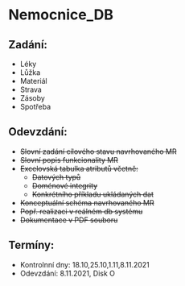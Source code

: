 # Nemocnice_DB

## Zadání:

-   Léky
-   Lůžka
-   Materiál
-   Strava
-   Zásoby
-   Spotřeba

## Odevzdání:

-   ~~Slovní zadání cílového stavu navrhovaného MR~~
-   ~~Slovní popis funkcionality MR~~
-   ~~Excelovská tabulka atributů včetně:~~
    -   ~~Datových typů~~
    -   ~~Doménové integrity~~
    -   ~~Konkrétního příkladu ukládaných dat~~
-   ~~Konceptuální schéma navrhovaného MR~~
-   ~~Popř. realizaci v reálném db systému~~
-   ~~Dokumentace v PDF souboru~~

## Termíny:

-   Kontrolnní dny: 18.10,25.10,1.11,8.11.2021
-   Odevzdání: 8.11.2021, Disk O
